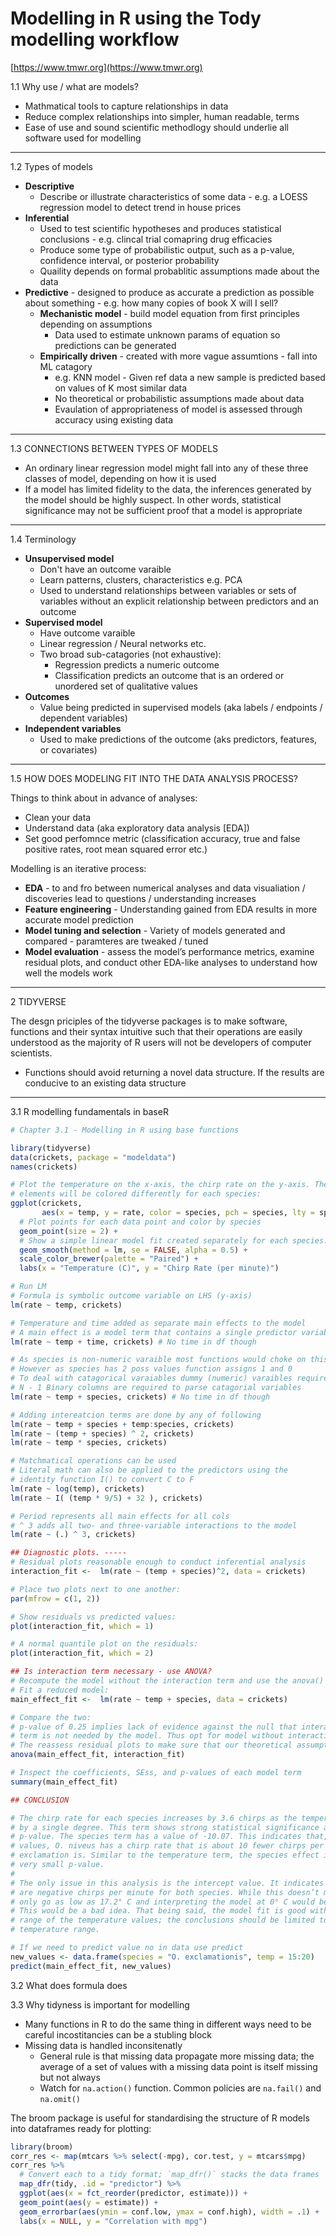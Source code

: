 # Modelling in R using the Tody modelling workflow

[https://www.tmwr.org](https://www.tmwr.org)

1.1 Why use / what are models?

- Mathmatical tools to capture relationships in data
- Reduce complex relationships into simpler, human readable, terms
- Ease of use and sound scientific methodlogy should underlie all software used for modelling

***

1.2 Types of models

- **Descriptive** 
    - Describe or illustrate characteristics of some data - e.g. a LOESS regression model to detect trend in house prices
- **Inferential**
    - Used to test scientific hypotheses and produces statistical conclusions - e.g. clincal trial comapring drug efficacies
    - Produce some type of probabilistic output, such as a p-value, confidence interval, or posterior probability
    - Quaility depends on formal probablitic assumptions made about the data
- **Predictive** - designed to produce as accurate a prediction as possible about something - e.g. how many copies of book X will I sell?
    - **Mechanistic model** - build model equation from first principles depending on assumptions
        - Data used to estimate unknown params of equation so predictions can be generated
    - **Empirically driven** - created with more vague assumtions - fall into ML catagory
        - e.g. KNN model - Given ref data a new sample is predicted based on values of K most similar data
        - No theoretical or probabilistic assumptions made about data
        - Evaulation of appropriateness of model is assessed through accuracy using existing data

***

1.3 CONNECTIONS BETWEEN TYPES OF MODELS

- An ordinary linear regression model might fall into any of these three classes of model, depending on how it is used
- If a model has limited fidelity to the data, the inferences generated by the model should be highly suspect. In other words, statistical significance may not be sufficient proof that a model is appropriate

***

1.4 Terminology

- **Unsupervised model**
    - Don't have an outcome varaible
    - Learn patterns, clusters, characteristics e.g. PCA
    - Used to understand relationships between variables or sets of variables without an explicit relationship 
    between predictors and an outcome
 - **Supervised model**
    - Have outcome varaible
    - Linear regression / Neural networks etc.
    - Two broad sub-catagories (not exhaustive):
        - Regression predicts a numeric outcome
        - Classification predicts an outcome that is an ordered or unordered set of qualitative values
- **Outcomes**
    - Value being predicted in supervised models (aka labels / endpoints / dependent variables)
- **Independent variables**
    - Used to make predictions of the outcome (aks predictors, features, or covariates)

***

1.5 HOW DOES MODELING FIT INTO THE DATA ANALYSIS PROCESS?

Things to think about in advance of analyses:

- Clean your data
- Understand data (aka exploratory data analysis [EDA])
- Set good perfomnce metric (classification accuracy, true and false positive rates, root mean squared error etc.)

Modelling is an iterative process:

- **EDA** - to and fro between numerical analyses and data visualiation / discoveries lead to questions / understanding increases
- **Feature engineering** - Understanding gained from EDA results in more accurate model prediction
- **Model tuning and selection** - Variety of models generated and compared - paramteres are tweaked / tuned
- **Model evaluation** - assess the model’s performance metrics, examine residual plots, and conduct other EDA-like analyses to understand how well the models work

***

2 TIDYVERSE 

The desgn priciples of the tidyverse packages is to make software, functions and their syntax intuitive such that their operations are easily understood as the majority of R users
will not be developers of computer scientists.

- Functions should avoid returning a novel data structure. If the results are conducive to an existing data structure

***

3.1 R modelling fundamentals in baseR


```R
# Chapter 3.1 - Modelling in R using base functions

library(tidyverse)
data(crickets, package = "modeldata")
names(crickets)

# Plot the temperature on the x-axis, the chirp rate on the y-axis. The plot
# elements will be colored differently for each species:
ggplot(crickets, 
       aes(x = temp, y = rate, color = species, pch = species, lty = species)) + 
  # Plot points for each data point and color by species
  geom_point(size = 2) + 
  # Show a simple linear model fit created separately for each species:
  geom_smooth(method = lm, se = FALSE, alpha = 0.5) + 
  scale_color_brewer(palette = "Paired") +
  labs(x = "Temperature (C)", y = "Chirp Rate (per minute)")

# Run LM
# Formula is symbolic outcome variable on LHS (y-axis)
lm(rate ~ temp, crickets)

# Temperature and time added as separate main effects to the model
# A main effect is a model term that contains a single predictor variable.
lm(rate ~ temp + time, crickets) # No time in df though

# As species is non-numeric varaible most functions would choke on this
# However as species has 2 poss values function assigns 1 and 0
# To deal with catagorical varaiables dummy (numeric) varaibles required
# N - 1 Binary columns are required to parse catagorial variables
lm(rate ~ temp + species, crickets) # No time in df though

# Adding intereatcion terms are done by any of following
lm(rate ~ temp + species + temp:species, crickets) 
lm(rate ~ (temp + species) ^ 2, crickets)
lm(rate ~ temp * species, crickets)

# Matchmatical operations can be used
# Literal math can also be applied to the predictors using the 
# identity function I() to convert C to F
lm(rate ~ log(temp), crickets)
lm(rate ~ I( (temp * 9/5) + 32 ), crickets)

# Period represents all main effects for all cols 
# ^ 3 adds all two- and three-variable interactions to the model
lm(rate ~ (.) ^ 3, crickets)

## Diagnostic plots. -----
# Residual plots reasonable enough to conduct inferential analysis
interaction_fit <-  lm(rate ~ (temp + species)^2, data = crickets)

# Place two plots next to one another:
par(mfrow = c(1, 2))

# Show residuals vs predicted values:
plot(interaction_fit, which = 1)

# A normal quantile plot on the residuals:
plot(interaction_fit, which = 2)

## Is interaction term necessary - use ANOVA?
# Recompute the model without the interaction term and use the anova() method.
# Fit a reduced model:
main_effect_fit <-  lm(rate ~ temp + species, data = crickets) 

# Compare the two:
# p-value of 0.25 implies lack of evidence against the null that interaction 
# term is not needed by the model. Thus opt for model without interaction.
# The reassess residual plots to make sure that our theoretical assumptions are valid (they are!)
anova(main_effect_fit, interaction_fit)

# Inspect the coefficients, SEss, and p-values of each model term
summary(main_effect_fit)

## CONCLUSION

# The chirp rate for each species increases by 3.6 chirps as the temperature increases 
# by a single degree. This term shows strong statistical significance as evidenced by the 
# p-value. The species term has a value of -10.07. This indicates that, across all temperature 
# values, O. niveus has a chirp rate that is about 10 fewer chirps per minute than O. 
# exclamation is. Similar to the temperature term, the species effect is associated with a 
# very small p-value.
# 
# The only issue in this analysis is the intercept value. It indicates that at 0° C, there 
# are negative chirps per minute for both species. While this doesn’t make sense, the data 
# only go as low as 17.2° C and interpreting the model at 0° C would be an extrapolation. 
# This would be a bad idea. That being said, the model fit is good within the applicable 
# range of the temperature values; the conclusions should be limited to the observed 
# temperature range.

# If we need to predict value no in data use predict
new_values <- data.frame(species = "O. exclamationis", temp = 15:20)
predict(main_effect_fit, new_values)
```

3.2 What does formula does

3.3 Why tidyness is important for modelling

- Many functions in R to do the same thing in different ways need to be careful 
  incostitancies can be a stubling block
- Missing data is handled inconsitenatly
    - General rule is that missing data propagate more missing data; the average of a set of  values with a missing data point is itself missing but not always
    - Watch for `na.action()` function. Common policies are `na.fail()` and `na.omit()`

The broom package is useful for standardising the structure of R models into dataframes
ready for plotting:

```R
library(broom)
corr_res <- map(mtcars %>% select(-mpg), cor.test, y = mtcars$mpg)
corr_res %>% 
  # Convert each to a tidy format; `map_dfr()` stacks the data frames 
  map_dfr(tidy, .id = "predictor") %>% 
  ggplot(aes(x = fct_reorder(predictor, estimate))) + 
  geom_point(aes(y = estimate)) + 
  geom_errorbar(aes(ymin = conf.low, ymax = conf.high), width = .1) +
  labs(x = NULL, y = "Correlation with mpg")
```


